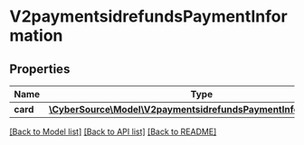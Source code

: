 # V2paymentsidrefundsPaymentInformation

## Properties
Name | Type | Description | Notes
------------ | ------------- | ------------- | -------------
**card** | [**\CyberSource\Model\V2paymentsidrefundsPaymentInformationCard**](V2paymentsidrefundsPaymentInformationCard.md) |  | [optional] 

[[Back to Model list]](../README.md#documentation-for-models) [[Back to API list]](../README.md#documentation-for-api-endpoints) [[Back to README]](../README.md)


